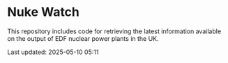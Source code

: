 # Nuke Watch

This repository includes code for retrieving the latest information available on the output of EDF nuclear power plants in the UK.

Last updated: 2025-05-10 05:11